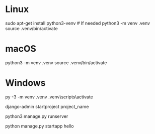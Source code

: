 <!-- setting up virtual environment for project -->
# Linux
sudo apt-get install python3-venv    # If needed
python3 -m venv .venv
source .venv/bin/activate

# macOS
python3 -m venv .venv
source .venv/bin/activate

# Windows
py -3 -m venv .venv
.venv\scripts\activate

<!-- for creating django project use -->
django-admin startproject project_name
<!-- setting up local server -->
python3 manage.py runserver
<!-- create subfolder for project -->
python manage.py startapp hello
